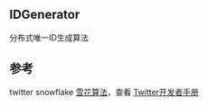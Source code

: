 ## IDGenerator
分布式唯一ID生成算法

## 参考
twitter snowflake [雪花算法](https://github.com/twitter/snowflake)，查看 [Twitter开发者手册](https://developer.twitter.com/en/docs/basics/twitter-ids.html)


